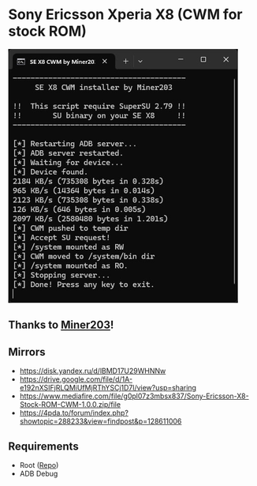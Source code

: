 # Sony Ericsson Xperia X8 (CWM for stock ROM)
![ScreenShot](SS.jpg)

## Thanks to [Miner203](https://4pda.to/forum/index.php?showuser=8970358)!

## Mirrors
* https://disk.yandex.ru/d/lBMD17U29WHNNw
* https://drive.google.com/file/d/1A-e192nXSIFjRLQMiUfMjRThYSCj1D7l/view?usp=sharing
* https://www.mediafire.com/file/g0pl07z3mbsx837/Sony-Ericsson-X8-Stock-ROM-CWM-1.0.0.zip/file
* https://4pda.to/forum/index.php?showtopic=288233&view=findpost&p=128611006

## Requirements
* Root ([Repo](https://github.com/xperia-x8/Sony-Ericsson-X8-Stock-ROM-Root))
* ADB Debug